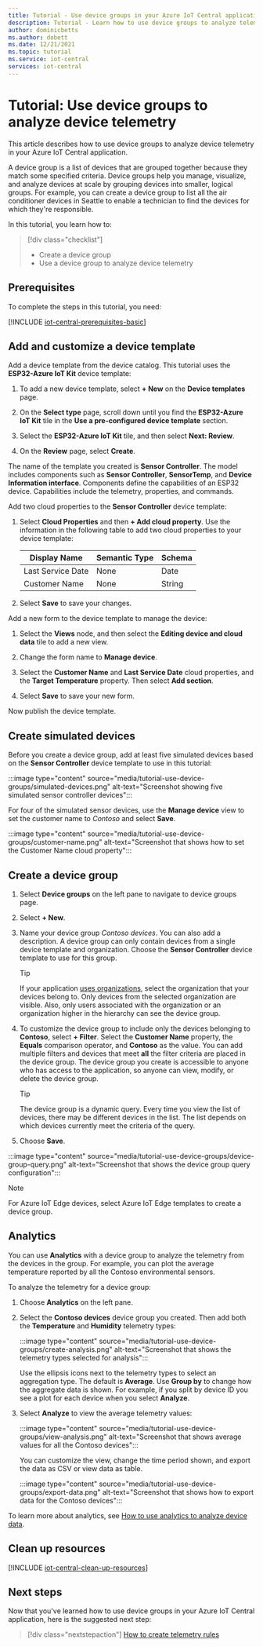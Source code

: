 ```yaml
---
title: Tutorial - Use device groups in your Azure IoT Central application | Microsoft Docs
description: Tutorial - Learn how to use device groups to analyze telemetry from  devices in your Azure IoT Central application.
author: dominicbetts
ms.author: dobett
ms.date: 12/21/2021
ms.topic: tutorial
ms.service: iot-central
services: iot-central
---
```


# Tutorial: Use device groups to analyze device telemetry

This article describes how to use device groups to analyze device telemetry in your Azure IoT Central application.

A device group is a list of devices that are grouped together because they match some specified criteria. Device groups help you manage, visualize, and analyze devices at scale by grouping devices into smaller, logical groups. For example, you can create a device group to list all the air conditioner devices in Seattle to enable a technician to find the devices for which they're responsible.

In this tutorial, you learn how to:

> [!div class="checklist"]
> * Create a device group
> * Use a device group to analyze device telemetry

## Prerequisites

To complete the steps in this tutorial, you need:

[!INCLUDE [iot-central-prerequisites-basic](../../../includes/iot-central-prerequisites-basic.md)]

## Add and customize a device template

Add a device template from the device catalog. This tutorial uses the **ESP32-Azure IoT Kit** device template:

1. To add a new device template, select **+ New** on the **Device templates** page.

1. On the **Select type** page, scroll down until you find the **ESP32-Azure IoT Kit** tile in the **Use a pre-configured device template** section.

1. Select the **ESP32-Azure IoT Kit** tile, and then select **Next: Review**.

1. On the **Review** page, select **Create**.

The name of the template you created is **Sensor Controller**. The model includes components such as **Sensor Controller**, **SensorTemp**, and **Device Information interface**. Components define the capabilities of an ESP32 device. Capabilities include the telemetry, properties, and commands.

Add two cloud properties to the **Sensor Controller** device template:

1. Select **Cloud Properties** and then **+ Add cloud property**. Use the information in the following table to add two cloud properties to your device template:

    | Display Name      | Semantic Type | Schema |
    | ----------------- | ------------- | ------ |
    | Last Service Date | None          | Date   |
    | Customer Name     | None          | String |

1. Select **Save** to save your changes.

Add a new form to the device template to manage the device:

1. Select the **Views** node, and then select the **Editing device and cloud data** tile to add a new view.

1. Change the form name to **Manage device**.

1. Select the **Customer Name** and **Last Service Date** cloud properties, and the **Target Temperature** property. Then select **Add section**.

1. Select **Save** to save your new form.

Now publish the device template.

## Create simulated devices

Before you create a device group, add at least five simulated devices based on the **Sensor Controller** device template to use in this tutorial:

:::image type="content" source="media/tutorial-use-device-groups/simulated-devices.png" alt-text="Screenshot showing five simulated sensor controller devices":::

For four of the simulated sensor devices, use the **Manage device** view to set the customer name to *Contoso* and select **Save**.

:::image type="content" source="media/tutorial-use-device-groups/customer-name.png" alt-text="Screenshot that shows how to set the Customer Name cloud property":::

## Create a device group

1. Select **Device groups** on the left pane to navigate to device groups page.

1. Select **+ New**.

1. Name your device group *Contoso devices*. You can also add a description. A device group can only contain devices from a single device template and organization. Choose the **Sensor Controller** device template to use for this group.

    > [!TIP]
    > If your application [uses organizations](howto-create-organizations.md), select the organization that your devices belong to. Only devices from the selected organization are visible. Also, only users associated with the organization or an organization higher in the hierarchy can see the device group.

1. To customize the device group to include only the devices belonging to **Contoso**, select **+ Filter**. Select the **Customer Name** property, the **Equals** comparison operator, and **Contoso** as the value. You can add multiple filters and devices that meet **all** the filter criteria are placed in the device group. The device group you create is accessible to anyone who has access to the application, so anyone can view, modify, or delete the device group.

    > [!TIP]
    > The device group is a dynamic query. Every time you view the list of devices, there may be different devices in the list. The list depends on which devices currently meet the criteria of the query.

1. Choose **Save**.

:::image type="content" source="media/tutorial-use-device-groups/device-group-query.png" alt-text="Screenshot that shows the device group query configuration":::

> [!NOTE]
> For Azure IoT Edge devices, select Azure IoT Edge templates to create a device group.

## Analytics

You can use **Analytics** with a device group to analyze the telemetry from the devices in the group. For example, you can plot the average temperature reported by all the Contoso environmental sensors.

To analyze the telemetry for a device group:

1. Choose **Analytics** on the left pane.

1. Select the **Contoso devices** device group you created. Then add both the **Temperature** and **Humidity** telemetry types:

    :::image type="content" source="media/tutorial-use-device-groups/create-analysis.png" alt-text="Screenshot that shows the telemetry types selected for analysis":::

    Use the ellipsis icons next to the telemetry types to select an aggregation type. The default is **Average**. Use **Group by** to change how the aggregate data is shown. For example, if you split by device ID you see a plot for each device when you select **Analyze**.

1. Select **Analyze** to view the average telemetry values:

    :::image type="content" source="media/tutorial-use-device-groups/view-analysis.png" alt-text="Screenshot that shows average values for all the Contoso devices":::

    You can customize the view, change the time period shown, and export the data as CSV or view data as table.

    :::image type="content" source="media/tutorial-use-device-groups/export-data.png" alt-text="Screenshot that shows how to export data for the Contoso devices":::

To learn more about analytics, see [How to use analytics to analyze device data](howto-create-analytics.md).

## Clean up resources

[!INCLUDE [iot-central-clean-up-resources](../../../includes/iot-central-clean-up-resources.md)]

## Next steps

Now that you've learned how to use device groups in your Azure IoT Central application, here is the suggested next step:

> [!div class="nextstepaction"]
> [How to create telemetry rules](tutorial-create-telemetry-rules.md)
